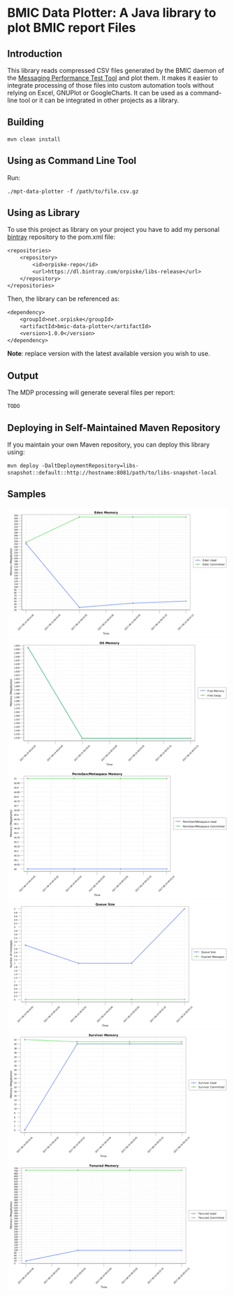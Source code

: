 BMIC Data Plotter: A Java library to plot BMIC report Files
============


Introduction
----

This library reads compressed CSV files generated by the BMIC daemon of the [Messaging Performance Test Tool](https://github.com/orpiske/msg-perf-tool/) and plot them. It makes it
easier to integrate processing of those files into custom automation tools without relying on Excel, GNUPlot or
GoogleCharts.
It can be used as a command-line tool or it can be integrated in other projects as a library.


Building
----

```
mvn clean install
```



Using as Command Line Tool
----

Run:

```
./mpt-data-plotter -f /path/to/file.csv.gz
```

Using as Library
----

To use this project as library on your project you have to add my personal 
[bintray](https://bintray.com/orpiske/libs-release/) repository to the pom.xml
file:

```
<repositories>
    <repository>
        <id>orpiske-repo</id>
        <url>https://dl.bintray.com/orpiske/libs-release</url>
    </repository>
</repositories>
```

Then, the library can be referenced as: 
```
<dependency>
    <groupId>net.orpiske</groupId>
    <artifactId>bmic-data-plotter</artifactId>
    <version>1.0.0</version>
</dependency>
```

**Note**: replace version with the latest available version you wish to use.


Output
----

The MDP processing will generate several files per report: 

```
TODO
```

Deploying in Self-Maintained Maven Repository
----

If you maintain your own Maven repository, you can deploy this library using:

```
mvn deploy -DaltDeploymentRepository=libs-snapshot::default::http://hostname:8081/path/to/libs-snapshot-local
```

Samples
----
![Eden](doc/broker-jvm-inspector_eden_memory.png)
![Physical](doc/broker-jvm-inspector_memory.png)
![PermGen](doc/broker-jvm-inspector_pm_memory.png)
![Queue Data](doc/broker-jvm-inspector_queue_data.png)
![Survivor Memory](doc/broker-jvm-inspector_survivor_memory.png)
![Tenured Memory](doc/broker-jvm-inspector_tenured_memory.png)
